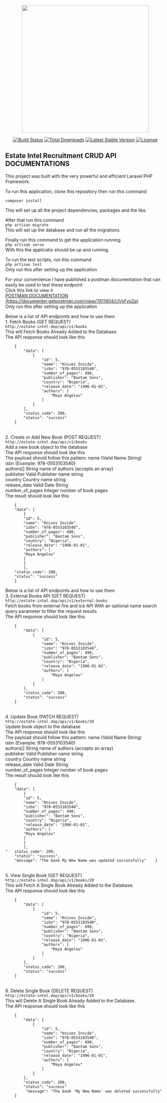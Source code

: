 <p align="center"><a href="https://laravel.com" target="_blank"><img src="https://raw.githubusercontent.com/laravel/art/master/logo-lockup/5%20SVG/2%20CMYK/1%20Full%20Color/laravel-logolockup-cmyk-red.svg" width="400"></a></p>

<p align="center">
<a href="https://travis-ci.org/laravel/framework"><img src="https://travis-ci.org/laravel/framework.svg" alt="Build Status"></a>
<a href="https://packagist.org/packages/laravel/framework"><img src="https://img.shields.io/packagist/dt/laravel/framework" alt="Total Downloads"></a>
<a href="https://packagist.org/packages/laravel/framework"><img src="https://img.shields.io/packagist/v/laravel/framework" alt="Latest Stable Version"></a>
<a href="https://packagist.org/packages/laravel/framework"><img src="https://img.shields.io/packagist/l/laravel/framework" alt="License"></a>
</p>

## Estate Intel Recruitment CRUD API DOCUMENTATIONS

<p align="left">This project was built with the very powerful and efficient Laravel PHP Framework.

To run this application, clone this repository then run this command
<br>

<code>composer install</code>

This will set up all the project dependencies, packages and the like.

</p>

<p align="left">
    After that run this command
    <br><code>php artisan migrate</code>
    <br>
    This will set up the database and run all the migrations
</p>
<p align="left">
    Finally run this command to get the application running
    <br><code>php artisan serve</code>
    <br>
    With this the applicatio should be up and running.
</p>
<p align="left">
    To run the test scripts, run this command
    <br><code>php artisan test</code>
    <br>
    Only run this after setting up the application
</p>
<p align="left">
    For your convenience I have published a postman documentation that can easily be used to test these endpoint <br>
    Click this link to view it
    <br><a href="https://documenter.getpostman.com/view/7811904/UVsFyoZa">POSTMAN DOCUMENTATION (https://documenter.getpostman.com/view/7811904/UVsFyoZa)</a>
    <br>
    Only run this after setting up the application
</p>

<p align="left">
    Below is a list of API endpoints and how to use them
    <br>
    1. Fetch Books (GET REQUEST)
    <br><code>http://estate-intel.dop/api/v1/books</code>
    <br>
    This will Fetch Books Already Added to the Database. <br>
    The API response should look like this
    <br><code>
    {
        "data": [
            {
                "id": 5,
                "name": "Knives Inside",
                "isbn": "978-0553103540",
                "number_of_pages": 490,
                "publisher": "Bantam Sons",
                "country": "Nigeria",
                "release_date": "1996-01-01",
                "authors": [
                    "Maya Angelou"
                ]
            }
        ],
        "status_code": 200,
        "status": "success"
    }
</code>
</p>
<p align="left">
    <br>
    2. Create or Add New Book (POST REQUEST)
    <br><code>http://estate-intel.dop/api/v1/books</code>
    <br>
    Add a new book object to the database<br>
    The API response should look like this <br>
    The payload should follow this pattern:
    name (Valid Name String) <br>
    isbn    (Example: 978-0553103540) <br>
    authors[] String name of authors (accepts an array) <br>
    publisher    Valid Publisher name string <br>
    country    Country name string <br>
    release_date    Valid Date String <br>
    number_of_pages Integer number of book pages <br>
    The result should look like this
<br><code>
    {
    "data": [
        {
        "id": 5,
        "name": "Knives Inside",
        "isbn": "978-0553103540",
        "number_of_pages": 490,
        "publisher": "Bantam Sons",
        "country": "Nigeria",
        "release_date": "1996-01-01",
        "authors": [
        "Maya Angelou"
        ]
        }
        ],
    "status_code": 200,
    "status": "success"
    }
</code>
</p>

<p align="left">
    Below is a list of API endpoints and how to use them
    <br>
    3. External Books API (GET REQUEST)
    <br><code>http://estate-intel.dop/api/v1/external-books</code>
    <br>
    Fetch books from external fire and ice API
    With an optional name search query parameter to filter the request results <br>
    The API response should look like this
    <br><code>
    {
        "data": [
            {
                "id": 5,
                "name": "Knives Inside",
                "isbn": "978-0553103540",
                "number_of_pages": 490,
                "publisher": "Bantam Sons",
                "country": "Nigeria",
                "release_date": "1996-01-01",
                "authors": [
                    "Maya Angelou"
                ]
            }
        ],
        "status_code": 200,
        "status": "success"
    }
</code>

<p align="left">
    <br>
    4. Update Book (PATCH REQUEST)
    <br><code>http://estate-intel.dop/api/v1/books/20</code>
    <br>
    Update book object to the database<br>
    The API response should look like this <br>
    The payload should follow this pattern:
    name (Valid Name String) <br>
    isbn    (Example: 978-0553103540) <br>
    authors[] String name of authors (accepts an array) <br>
    publisher    Valid Publisher name string <br>
    country    Country name string <br>
    release_date    Valid Date String <br>
    number_of_pages Integer number of book pages <br>
    The result should look like this
<br><code>
    {
    "data": [
        {
        "id": 5,
        "name": "Knives Inside",
        "isbn": "978-0553103540",
        "number_of_pages": 490,
        "publisher": "Bantam Sons",
        "country": "Nigeria",
        "release_date": "1996-01-01",
        "authors": [
        "Maya Angelou"
        ]
        }
        ],
"   status_code": 200,
    "status": "success",
    "message": "The book My New Name was updated successfully"    }
</code>
</p>
<p align="left">
    <br>
    5. View Single Book (GET REQUEST)
    <br><code>http://estate-intel.dop/api/v1/books/20</code>
    <br>
    This will Fetch A Single Book Already Added to the Database. <br>
    The API response should look like this
    <br><code>
    {
        "data": [
            {
                "id": 5,
                "name": "Knives Inside",
                "isbn": "978-0553103540",
                "number_of_pages": 490,
                "publisher": "Bantam Sons",
                "country": "Nigeria",
                "release_date": "1996-01-01",
                "authors": [
                    "Maya Angelou"
                ]
            }
        ],
        "status_code": 200,
        "status": "success"
    }
</code>
</p>
<p align="left">
    <br>
    6. Delete Single Book (DELETE REQUEST)
    <br><code>http://estate-intel.dop/api/v1/books/20</code>
    <br>
    This will Delete A Single Book Already Added to the Database. <br>
    The API response should look like this
    <br><code>
    {
        "data": [
            {
                "id": 5,
                "name": "Knives Inside",
                "isbn": "978-0553103540",
                "number_of_pages": 490,
                "publisher": "Bantam Sons",
                "country": "Nigeria",
                "release_date": "1996-01-01",
                "authors": [
                    "Maya Angelou"
                ]
            }
        ],
        "status_code": 200,
        "status": "success"
         "message": "The book 'My New Name' was deleted successfully"
    }
</code>
</p>
<!-- <p align="left">
    <br><code></code>
    <br>
</p>
<p align="left">
    <br><code></code>
    <br>
</p> -->
